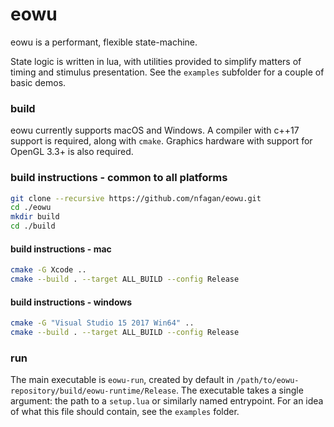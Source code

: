 # eowu

eowu is a performant, flexible state-machine. 

State logic is written in lua, with utilities provided to simplify matters of timing and stimulus presentation. See the `examples` subfolder for a couple of basic demos.

### build

eowu currently supports macOS and Windows. A compiler with c++17 support is required, along with `cmake`. Graphics hardware with support for OpenGL 3.3+ is also required.

### build instructions - common to all platforms
```bash
git clone --recursive https://github.com/nfagan/eowu.git
cd ./eowu
mkdir build
cd ./build
```

#### build instructions - mac
```bash
cmake -G Xcode ..
cmake --build . --target ALL_BUILD --config Release
```

#### build instructions - windows
```bash
cmake -G "Visual Studio 15 2017 Win64" ..
cmake --build . --target ALL_BUILD --config Release
```

### run

The main executable is `eowu-run`, created by default in `/path/to/eowu-repository/build/eowu-runtime/Release`. The executable takes a single argument: the path to a `setup.lua` or similarly named entrypoint. For an idea of what this file should contain, see the `examples` folder.